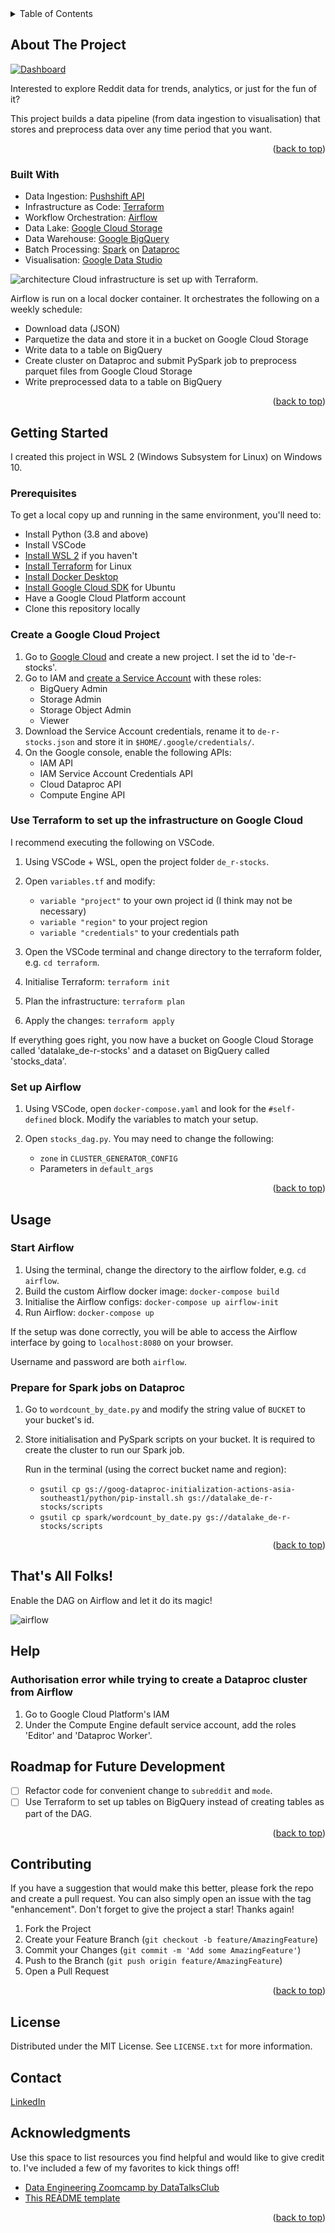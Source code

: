 <div id="top"></div>

<!-- PROJECT SHIELDS -->
<!--
*** I'm using markdown "reference style" links for readability.
*** Reference links are enclosed in brackets [ ] instead of parentheses ( ).
*** See the bottom of this document for the declaration of the reference variables
*** for contributors-url, forks-url, etc. This is an optional, concise syntax you may use.
*** https://www.markdownguide.org/basic-syntax/#reference-style-links
-->

<!-- TABLE OF CONTENTS -->
<details>
  <summary>Table of Contents</summary>
  <ol>
    <li>
      <a href="#about-the-project">About The Project</a>
      <ul>
        <li><a href="#built-with">Built With</a></li>
      </ul>
    </li>
    <li>
      <a href="#getting-started">Getting Started</a>
      <ul>
        <li><a href="#prerequisites">Prerequisites</a></li>
        <li><a href="#installation">Installation</a></li>
      </ul>
    </li>
    <li><a href="#usage">Usage</a></li>
    <li><a href="#roadmap">Roadmap</a></li>
    <li><a href="#contributing">Contributing</a></li>
    <li><a href="#license">License</a></li>
    <li><a href="#contact">Contact</a></li>
    <li><a href="#acknowledgments">Acknowledgments</a></li>
  </ol>
</details>

<!-- ABOUT THE PROJECT -->
## About The Project

[![Dashboard][dashboard_screenshot]](https://datastudio.google.com/s/mjIjKwWNUQU)

Interested to explore Reddit data for trends, analytics, or just for the fun of it?

This project builds a data pipeline (from data ingestion to visualisation) that stores and preprocess data over any time period that you want.

<p align="right">(<a href="#top">back to top</a>)</p>

### Built With

* Data Ingestion: [Pushshift API](https://github.com/pushshift/api)
* Infrastructure as Code: [Terraform](https://www.terraform.io/)
* Workflow Orchestration: [Airflow](https://airflow.apache.org)
* Data Lake: [Google Cloud Storage](https://cloud.google.com/storage)
* Data Warehouse: [Google BigQuery](https://cloud.google.com/bigquery)
* Batch Processing: [Spark](https://spark.apache.org/) on [Dataproc](https://cloud.google.com/dataproc)
* Visualisation: [Google Data Studio](https://datastudio.google.com/)

![architecture][architecture_diagram]
Cloud infrastructure is set up with Terraform.

Airflow is run on a local docker container.
It orchestrates the following on a weekly schedule:
* Download data (JSON)
* Parquetize the data and store it in a bucket on Google Cloud Storage
* Write data to a table on BigQuery
* Create cluster on Dataproc and submit PySpark job to preprocess parquet files from Google Cloud Storage
* Write preprocessed data to a table on BigQuery

<p align="right">(<a href="#top">back to top</a>)</p>

## Getting Started

I created this project in WSL 2 (Windows Subsystem for Linux) on Windows 10.

### Prerequisites

To get a local copy up and running in the same environment, you'll need to:
* Install Python (3.8 and above)
* Install VSCode
* [Install WSL 2](https://docs.microsoft.com/en-us/windows/wsl/install) if you haven't
* [Install Terraform](https://www.terraform.io/downloads) for Linux
* [Install Docker Desktop](https://docs.docker.com/desktop/windows/install/)
* [Install Google Cloud SDK](https://cloud.google.com/sdk/docs/install-sdk#deb) for Ubuntu
* Have a Google Cloud Platform account
* Clone this repository locally

### Create a Google Cloud Project
1. Go to [Google Cloud](https://console.cloud.google.com/) and create a new project. I set the id to 'de-r-stocks'.
2. Go to IAM and [create a Service Account](https://cloud.google.com/docs/authentication/getting-started#creating_a_service_account) with these roles:
    * BigQuery Admin
    * Storage Admin
    * Storage Object Admin
    * Viewer
3. Download the Service Account credentials, rename it to `de-r-stocks.json` and store it in `$HOME/.google/credentials/`.
4. On the Google console, enable the following APIs:
    * IAM API
    * IAM Service Account Credentials API
    * Cloud Dataproc API
    * Compute Engine API

### Use Terraform to set up the infrastructure on Google Cloud
I recommend executing the following on VSCode.

1. Using VSCode + WSL, open the project folder `de_r-stocks`. 
2. Open `variables.tf` and modify:
    
    * `variable "project"` to your own project id (I think may not be necessary)
    * `variable "region"` to your project region
    * `variable "credentials"` to your credentials path

3. Open the VSCode terminal and change directory to the terraform folder, e.g. `cd terraform`.
4. Initialise Terraform: `terraform init`
5. Plan the infrastructure: `terraform plan`
6. Apply the changes: `terraform apply`

If everything goes right, you now have a bucket on Google Cloud Storage called 'datalake_de-r-stocks' and a dataset on BigQuery called 'stocks_data'.

### Set up Airflow
1. Using VSCode, open `docker-compose.yaml` and look for the `#self-defined` block. Modify the variables to match your setup.
2. Open `stocks_dag.py`. You may need to change the following:

    * `zone` in `CLUSTER_GENERATOR_CONFIG`
    * Parameters in `default_args`

<p align="right">(<a href="#top">back to top</a>)</p>

## Usage

### Start Airflow
1. Using the terminal, change the directory to the airflow folder, e.g. `cd airflow`.
2. Build the custom Airflow docker image: `docker-compose build`
3. Initialise the Airflow configs: `docker-compose up airflow-init`
4. Run Airflow: `docker-compose up`

If the setup was done correctly, you will be able to access the Airflow interface by going to `localhost:8080` on your browser.

Username and password are both `airflow`.

### Prepare for Spark jobs on Dataproc
1. Go to `wordcount_by_date.py` and modify the string value of `BUCKET` to your bucket's id.
2. Store initialisation and PySpark scripts on your bucket. It is required to create the cluster to run our Spark job.
    
    Run in the terminal (using the correct bucket name and region):
    * `gsutil cp gs://goog-dataproc-initialization-actions-asia-southeast1/python/pip-install.sh gs://datalake_de-r-stocks/scripts`
    * `gsutil cp spark/wordcount_by_date.py gs://datalake_de-r-stocks/scripts`

<p align="right">(<a href="#top">back to top</a>)</p>

## That's All Folks!
Enable the DAG on Airflow and let it do its magic!

![airflow][airflow_screenshot]

## Help

### Authorisation error while trying to create a Dataproc cluster from Airflow
1. Go to Google Cloud Platform's IAM
2. Under the Compute Engine default service account, add the roles 'Editor' and 'Dataproc Worker'.

## Roadmap for Future Development

- [ ] Refactor code for convenient change to `subreddit` and `mode`.
- [ ] Use Terraform to set up tables on BigQuery instead of creating tables as part of the DAG.

<p align="right">(<a href="#top">back to top</a>)</p>

## Contributing

If you have a suggestion that would make this better, please fork the repo and create a pull request. You can also simply open an issue with the tag "enhancement".
Don't forget to give the project a star! Thanks again!

1. Fork the Project
2. Create your Feature Branch (`git checkout -b feature/AmazingFeature`)
3. Commit your Changes (`git commit -m 'Add some AmazingFeature'`)
4. Push to the Branch (`git push origin feature/AmazingFeature`)
5. Open a Pull Request

<p align="right">(<a href="#top">back to top</a>)</p>

## License

Distributed under the MIT License. See `LICENSE.txt` for more information.

## Contact

[LinkedIn](https://www.linkedin.com/in/zacharytancs/)

## Acknowledgments

Use this space to list resources you find helpful and would like to give credit to. I've included a few of my favorites to kick things off!

* [Data Engineering Zoomcamp by DataTalksClub](https://github.com/DataTalksClub/data-engineering-zoomcamp)
* [This README template](https://github.com/othneildrew/Best-README-Template)

<p align="right">(<a href="#top">back to top</a>)</p>

<!-- MARKDOWN LINKS & IMAGES -->
<!-- https://www.markdownguide.org/basic-syntax/#reference-style-links -->
[dashboard_screenshot]: images/dashboard.png
[architecture_diagram]: images/architecture.png
[airflow_screenshot]: images/airflow.png

